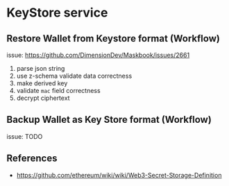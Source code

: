 # KeyStore service

## Restore Wallet from Keystore format (Workflow)

issue: <https://github.com/DimensionDev/Maskbook/issues/2661>

1. parse json string
2. use z-schema validate data correctness
3. make derived key
4. validate `mac` field correctness
5. decrypt ciphertext

## Backup Wallet as Key Store format (Workflow)

issue: TODO

## References

- <https://github.com/ethereum/wiki/wiki/Web3-Secret-Storage-Definition>
